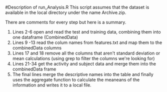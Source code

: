 #Description of run_Analysis.R
This script assumes that the dataset is available in the local directory under the name Archive.zip.

There are comments for every step but here is a summary.

1. Lines 2-6 open and read the test and training data, combining them into one dataframe (CombinedData)
2. Lines 9 -13 read the colum names from features.txt and map them to the combinedData columns
3. Lines 17 and 18 remove all the columns that aren't standard deviation or mean calculations (using grep to filter the columns we're looking for)
4. Lines 21-34 get the activity and subject data and merge them into the combinedData frame
5. The final lines merge the descriptive names into the table and finally uses the aggregate function to calculate the meaneans of the information and writes it to a local file.
